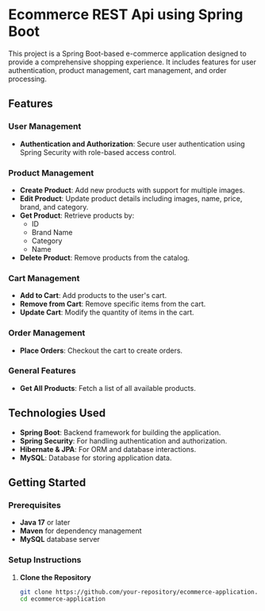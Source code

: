 # Ecommerce REST Api using Spring Boot

This project is a Spring Boot-based e-commerce application designed to provide a comprehensive shopping experience. 
It includes features for user authentication, product management, cart management, and order processing.

## Features

### User Management
- **Authentication and Authorization**: Secure user authentication using Spring Security with role-based access control.

### Product Management
- **Create Product**: Add new products with support for multiple images.
- **Edit Product**: Update product details including images, name, price, brand, and category.
- **Get Product**: Retrieve products by:
    - ID
    - Brand Name
    - Category
    - Name
- **Delete Product**: Remove products from the catalog.

### Cart Management
- **Add to Cart**: Add products to the user's cart.
- **Remove from Cart**: Remove specific items from the cart.
- **Update Cart**: Modify the quantity of items in the cart.

### Order Management
- **Place Orders**: Checkout the cart to create orders.

### General Features
- **Get All Products**: Fetch a list of all available products.

## Technologies Used
- **Spring Boot**: Backend framework for building the application.
- **Spring Security**: For handling authentication and authorization.
- **Hibernate & JPA**: For ORM and database interactions.
- **MySQL**: Database for storing application data.

## Getting Started

### Prerequisites
- **Java 17** or later
- **Maven** for dependency management
- **MySQL** database server

### Setup Instructions

1. **Clone the Repository**
   ```bash
   git clone https://github.com/your-repository/ecommerce-application.git
   cd ecommerce-application
